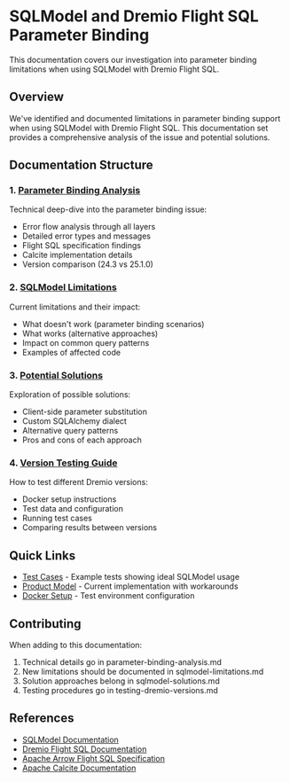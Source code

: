 # SQLModel and Dremio Flight SQL Parameter Binding

This documentation covers our investigation into parameter binding limitations when using SQLModel with Dremio Flight SQL.

## Overview

We've identified and documented limitations in parameter binding support when using SQLModel with Dremio Flight SQL. This documentation set provides a comprehensive analysis of the issue and potential solutions.

## Documentation Structure

### 1. [Parameter Binding Analysis](parameter-binding-analysis.md)
Technical deep-dive into the parameter binding issue:
- Error flow analysis through all layers
- Detailed error types and messages
- Flight SQL specification findings
- Calcite implementation details
- Version comparison (24.3 vs 25.1.0)

### 2. [SQLModel Limitations](sqlmodel-limitations.md)
Current limitations and their impact:
- What doesn't work (parameter binding scenarios)
- What works (alternative approaches)
- Impact on common query patterns
- Examples of affected code

### 3. [Potential Solutions](sqlmodel-solutions.md)
Exploration of possible solutions:
- Client-side parameter substitution
- Custom SQLAlchemy dialect
- Alternative query patterns
- Pros and cons of each approach

### 4. [Version Testing Guide](testing-dremio-versions.md)
How to test different Dremio versions:
- Docker setup instructions
- Test data and configuration
- Running test cases
- Comparing results between versions

## Quick Links

- [Test Cases](../../tests/integration/test_products_ideal.py) - Example tests showing ideal SQLModel usage
- [Product Model](../../src/vineapp/products/models.py) - Current implementation with workarounds
- [Docker Setup](../../docker-compose.yml) - Test environment configuration

## Contributing

When adding to this documentation:
1. Technical details go in parameter-binding-analysis.md
2. New limitations should be documented in sqlmodel-limitations.md
3. Solution approaches belong in sqlmodel-solutions.md
4. Testing procedures go in testing-dremio-versions.md

## References

- [SQLModel Documentation](https://sqlmodel.tiangolo.com/)
- [Dremio Flight SQL Documentation](https://docs.dremio.com/software/drivers/flight-sql/)
- [Apache Arrow Flight SQL Specification](https://arrow.apache.org/docs/format/FlightSql.html)
- [Apache Calcite Documentation](https://calcite.apache.org/docs/)
